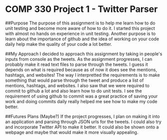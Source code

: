 # COMP 330 Project 1 - Twitter Parser
##Purpose
The purpose of this assignment is to help me learn how to do unit testing and become more aware of how to do it. I started this project with almost no hands on experience in unit testing. Another purpose is to learn about the importance of github and the idea of working on your code daily help make the quality of your code a lot better.

##My Approach
I decided to approach this assignment by taking in people's inputs from console as the tweets. As the assignment progresses, I can probably make it read text files to parse through the tweets. I guess it depends on what is required because as of now it does see the mentions, hashtags, and websites! The way I interpretted the requirements is to make something that would parse through the tweet and produce a list of mentions, hashtags, and websites. I also saw that we were required to commit to github a lot and also learn how to do unit tests. I see the requirement of using github to commit was a great practice of saving your work and doing commits daily really helped me see how to make my code better. 

##Futures Plans (Maybe?)
If the project progresses, I plan on making it into an application and parsing through JSON urls for the tweets. I could also try and incorporate Twitter API to make it better. It could also be shown onto a webpage and maybe that would make it more visually appealing.
